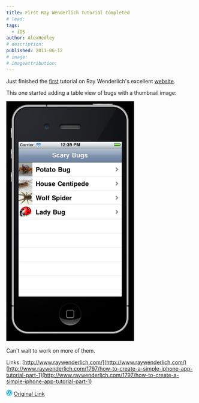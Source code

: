 ```yaml
---
title: First Ray Wenderlich Tutorial Completed
# lead:
tags:
  - iOS
author: AlexHedley
# description:
published: 2011-06-12
# image:
# imageattribution:
---
```


Just finished the [first](http://www.raywenderlich.com/1797/how-to-create-a-simple-iphone-app-tutorial-part-1) tutorial on Ray Wenderlich's excellent [website](http://www.raywenderlich.com/).

This one started adding a table view of bugs with a thumbnail image:

![Scary Bug - Table View](images/5824299636_c8c8ec08e5_z.jpg)

Can't wait to work on more of them.

Links: [http://www.raywenderlich.com/](http://www.raywenderlich.com/) [http://www.raywenderlich.com/1797/how-to-create-a-simple-iphone-app-tutorial-part-1](http://www.raywenderlich.com/1797/how-to-create-a-simple-iphone-app-tutorial-part-1)

![Wordpress](../images/wordpress.png "Wordpress") [Original Link](https://alexhedley.wordpress.com/2011/06/12/first-ray-wenderlich-tutorial-completed/)
